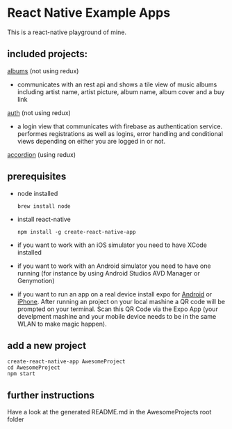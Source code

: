 React Native Example Apps
=========================

This is a react-native playground of mine.

included projects:
------------------

[albums](https://github.com/christian-draeger/react-native-examples/tree/master/albums) (not using redux)
* communicates with an rest api and shows a tile view of music albums including artist name, artist picture, album name, album cover and a buy link

[auth](https://github.com/christian-draeger/react-native-examples/tree/master/auth) (not using redux)
* a login view that communicates with firebase as authentication service. performes registrations as well as logins, error handling and conditional views depending on either you are logged in or not.

[accordion](https://github.com/christian-draeger/react-native-examples/tree/master/accordion) (using redux)
	
prerequisites
-------------

* node installed

	`brew install node`
	
* install react-native

	`npm install -g create-react-native-app`
	
* if you want to work with an iOS simulator you need to have XCode installed

* if you want to work with an Android simulator you need to have one running (for instance by using Android Studios AVD Manager or Genymotion)

* if you want to run an app on a real device install expo for [Android](https://play.google.com/store/apps/details?id=host.exp.exponent) or [iPhone](https://itunes.apple.com/us/app/expo-client/id982107779).
After running an project on your local mashine a QR code will be prompted on your terminal. Scan this QR Code via the Expo App (your develpment mashine and your mobile device needs to be in the same WLAN to make magic happen).
	
	
add a new project
-----------------

```
create-react-native-app AwesomeProject
cd AwesomeProject
npm start
```

further instructions
--------------------

Have a look at the generated README.md in the AwesomeProjects root folder
